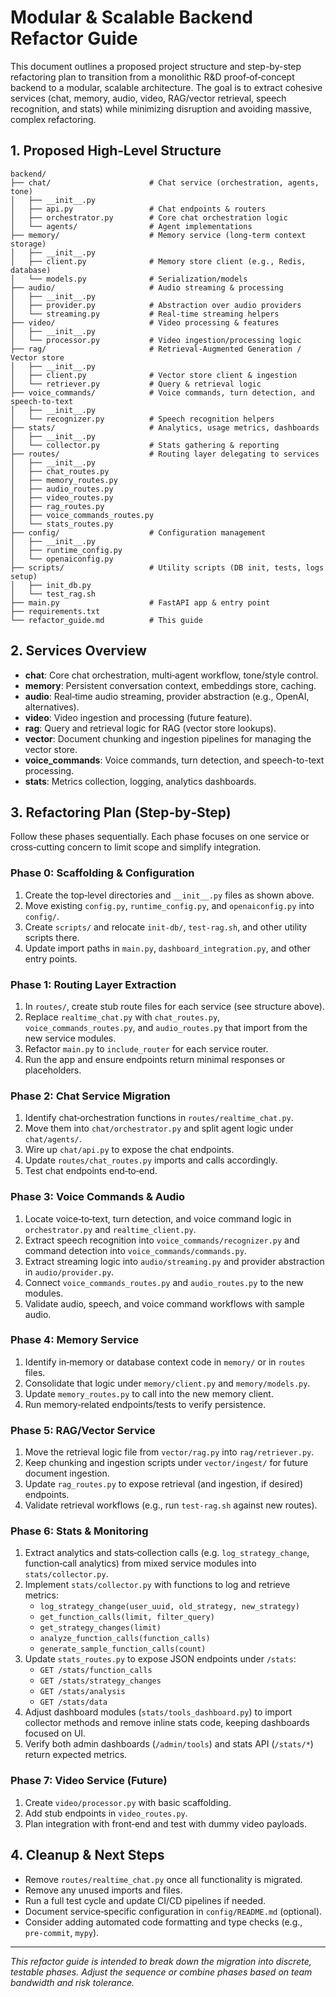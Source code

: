  # Modular & Scalable Backend Refactor Guide

 This document outlines a proposed project structure and step-by-step refactoring plan to transition from a monolithic R&D proof‑of‑concept backend to a modular, scalable architecture. The goal is to extract cohesive services (chat, memory, audio, video, RAG/vector retrieval, speech recognition, and stats) while minimizing disruption and avoiding massive, complex refactoring.

 ## 1. Proposed High‑Level Structure
 ```text
 backend/
 ├── chat/                      # Chat service (orchestration, agents, tone)
 │   ├── __init__.py
 │   ├── api.py                 # Chat endpoints & routers
 │   ├── orchestrator.py        # Core chat orchestration logic
 │   └── agents/                # Agent implementations
 ├── memory/                    # Memory service (long‑term context storage)
 │   ├── __init__.py
 │   ├── client.py              # Memory store client (e.g., Redis, database)
 │   └── models.py              # Serialization/models
 ├── audio/                     # Audio streaming & processing
 │   ├── __init__.py
 │   ├── provider.py            # Abstraction over audio providers
 │   └── streaming.py           # Real‑time streaming helpers
 ├── video/                     # Video processing & features
 │   ├── __init__.py
 │   └── processor.py           # Video ingestion/processing logic
 ├── rag/                       # Retrieval‑Augmented Generation / Vector store
 │   ├── __init__.py
 │   ├── client.py              # Vector store client & ingestion
 │   └── retriever.py           # Query & retrieval logic
├── voice_commands/            # Voice commands, turn detection, and speech-to-text
 │   ├── __init__.py
 │   └── recognizer.py          # Speech recognition helpers
 ├── stats/                     # Analytics, usage metrics, dashboards
 │   ├── __init__.py
 │   └── collector.py           # Stats gathering & reporting
 ├── routes/                    # Routing layer delegating to services
 │   ├── __init__.py
 │   ├── chat_routes.py
 │   ├── memory_routes.py
 │   ├── audio_routes.py
 │   ├── video_routes.py
 │   ├── rag_routes.py
 │   ├── voice_commands_routes.py
 │   └── stats_routes.py
 ├── config/                    # Configuration management
 │   ├── __init__.py
 │   ├── runtime_config.py
 │   └── openaiconfig.py
 ├── scripts/                   # Utility scripts (DB init, tests, logs setup)
 │   ├── init_db.py
 │   └── test_rag.sh
 ├── main.py                    # FastAPI app & entry point
 ├── requirements.txt
 └── refactor_guide.md          # This guide
 ```

 ## 2. Services Overview
 - **chat**: Core chat orchestration, multi‑agent workflow, tone/style control.
 - **memory**: Persistent conversation context, embeddings store, caching.
 - **audio**: Real‑time audio streaming, provider abstraction (e.g., OpenAI, alternatives).
 - **video**: Video ingestion and processing (future feature).
 - **rag**: Query and retrieval logic for RAG (vector store lookups).
 - **vector**: Document chunking and ingestion pipelines for managing the vector store.
 - **voice_commands**: Voice commands, turn detection, and speech-to-text processing.
 - **stats**: Metrics collection, logging, analytics dashboards.

 ## 3. Refactoring Plan (Step‑by‑Step)
 Follow these phases sequentially. Each phase focuses on one service or cross‑cutting concern to limit scope and simplify integration.

 ### Phase 0: Scaffolding & Configuration
 1. Create the top‑level directories and `__init__.py` files as shown above.
 2. Move existing `config.py`, `runtime_config.py`, and `openaiconfig.py` into `config/`.
 3. Create `scripts/` and relocate `init-db/`, `test-rag.sh`, and other utility scripts there.
 4. Update import paths in `main.py`, `dashboard_integration.py`, and other entry points.

 ### Phase 1: Routing Layer Extraction
 1. In `routes/`, create stub route files for each service (see structure above).
2. Replace `realtime_chat.py` with `chat_routes.py`, `voice_commands_routes.py`, and `audio_routes.py` that import from the new service modules.
 3. Refactor `main.py` to `include_router` for each service router.
 4. Run the app and ensure endpoints return minimal responses or placeholders.

 ### Phase 2: Chat Service Migration
 1. Identify chat‑orchestration functions in `routes/realtime_chat.py`.
 2. Move them into `chat/orchestrator.py` and split agent logic under `chat/agents/`.
 3. Wire up `chat/api.py` to expose the chat endpoints.
 4. Update `routes/chat_routes.py` imports and calls accordingly.
 5. Test chat endpoints end‑to‑end.

### Phase 3: Voice Commands & Audio
1. Locate voice‑to‑text, turn detection, and voice command logic in `orchestrator.py` and `realtime_client.py`.
2. Extract speech recognition into `voice_commands/recognizer.py` and command detection into `voice_commands/commands.py`.
3. Extract streaming logic into `audio/streaming.py` and provider abstraction in `audio/provider.py`.
4. Connect `voice_commands_routes.py` and `audio_routes.py` to the new modules.
5. Validate audio, speech, and voice command workflows with sample audio.

 ### Phase 4: Memory Service
 1. Identify in‑memory or database context code in `memory/` or in `routes` files.
 2. Consolidate that logic under `memory/client.py` and `memory/models.py`.
 3. Update `memory_routes.py` to call into the new memory client.
 4. Run memory‑related endpoints/tests to verify persistence.

 ### Phase 5: RAG/Vector Service
 1. Move the retrieval logic file from `vector/rag.py` into `rag/retriever.py`.
 2. Keep chunking and ingestion scripts under `vector/ingest/` for future document ingestion.
 3. Update `rag_routes.py` to expose retrieval (and ingestion, if desired) endpoints.
 4. Validate retrieval workflows (e.g., run `test-rag.sh` against new routes).

 ### Phase 6: Stats & Monitoring
1. Extract analytics and stats‑collection calls (e.g. `log_strategy_change`, function‑call analytics) from mixed service modules into `stats/collector.py`.
2. Implement `stats/collector.py` with functions to log and retrieve metrics:
   - `log_strategy_change(user_uuid, old_strategy, new_strategy)`
   - `get_function_calls(limit, filter_query)`
   - `get_strategy_changes(limit)`
   - `analyze_function_calls(function_calls)`
   - `generate_sample_function_calls(count)`
3. Update `stats_routes.py` to expose JSON endpoints under `/stats`:
   - `GET /stats/function_calls`
   - `GET /stats/strategy_changes`
   - `GET /stats/analysis`
   - `GET /stats/data`
4. Adjust dashboard modules (`stats/tools_dashboard.py`) to import collector methods and remove inline stats code, keeping dashboards focused on UI.
5. Verify both admin dashboards (`/admin/tools`) and stats API (`/stats/*`) return expected metrics.

 ### Phase 7: Video Service (Future)
 1. Create `video/processor.py` with basic scaffolding.
 2. Add stub endpoints in `video_routes.py`.
 3. Plan integration with front‑end and test with dummy video payloads.

 ## 4. Cleanup & Next Steps
 - Remove `routes/realtime_chat.py` once all functionality is migrated.
 - Remove any unused imports and files.
 - Run a full test cycle and update CI/CD pipelines if needed.
 - Document service‑specific configuration in `config/README.md` (optional).
 - Consider adding automated code formatting and type checks (e.g., `pre‑commit`, `mypy`).

 ---
 _This refactor guide is intended to break down the migration into discrete, testable phases. Adjust the sequence or combine phases based on team bandwidth and risk tolerance._